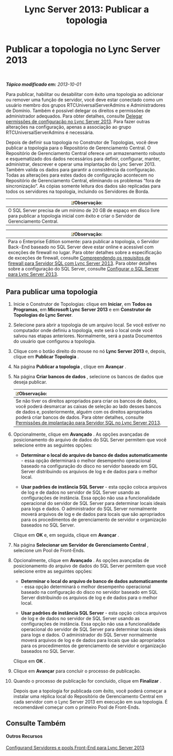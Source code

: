 ﻿---
title: 'Lync Server 2013: Publicar a topologia'
TOCTitle: Publicar a topologia
ms:assetid: 3b5a744b-b3a8-4538-a55e-e2e4f72dff47
ms:mtpsurl: https://technet.microsoft.com/pt-br/library/Gg425880(v=OCS.15)
ms:contentKeyID: 49306433
ms.date: 05/19/2016
mtps_version: v=OCS.15
ms.translationtype: HT
---

# Publicar a topologia no Lync Server 2013

 

_**Tópico modificado em:** 2013-10-01_

Para publicar, habilitar ou desabilitar com êxito uma topologia ao adicionar ou remover uma função de servidor, você deve estar conectado como um usuário membro dos grupos RTCUniversalServerAdmins e Administradores de Domínio. Também é possível delegar os direitos e permissões de administrador adequados. Para obter detalhes, consulte [Delegar permissões de configuração no Lync Server 2013](lync-server-2013-delegate-setup-permissions.md). Para fazer outras alterações na configuração, apenas a associação ao grupo RTCUniversalServerAdmins é necessária.

Depois de definir sua topologia no Construtor de Topologias, você deve publicar a topologia para o Repositório de Gerenciamento Central. O Repositório de Gerenciamento Central oferece um armazenamento robusto e esquematizado dos dados necessários para definir, configurar, manter, administrar, descrever e operar uma implantação do Lync Server 2013. Também valida os dados para garantir a consistência da configuração. Todas as alterações para estes dados de configuração acontecem no Repositório de Gerenciamento Central, eliminando os problemas “fora de sincronização”. As cópias somente leitura dos dados são replicadas para todos os servidores na topologia, incluindo os Servidores de Borda.

<table>
<thead>
<tr class="header">
<th><img src="images/Gg425756.note(OCS.15).gif" title="note" alt="note" />Observação:</th>
</tr>
</thead>
<tbody>
<tr class="odd">
<td>O SQL Server precisa de um mínimo de 20 GB de espaço em disco livre para publicar a topologia inicial com êxito e criar o Servidor de Gerenciamento Central.</td>
</tr>
</tbody>
</table>


<table>
<thead>
<tr class="header">
<th><img src="images/Gg425756.note(OCS.15).gif" title="note" alt="note" />Observação:</th>
</tr>
</thead>
<tbody>
<tr class="odd">
<td>Para o Enterprise Edition somente: para publicar a topologia, o Servidor Back-End baseado no SQL Server deve estar online e acessível com exceções de firewall no lugar. Para obter detalhes sobre a especificação de exceções de firewall, consulte <a href="lync-server-2013-understanding-firewall-requirements-for-sql-server.md">Compreendendo os requisitos de firewall para Servidor SQL com Lync Server 2013</a>. Para obter detalhes sobre a configuração do SQL Server, consulte <a href="lync-server-2013-configure-sql-server-for-lync-server.md">Configurar o SQL Server para Lync Server 2013</a>.</td>
</tr>
</tbody>
</table>


## Para publicar uma topologia

1.  Inicie o Construtor de Topologias: clique em **Iniciar**, em **Todos os Programas**, em **Microsoft Lync Server 2013** e em **Construtor de Topologias do Lync Server**.

2.  Selecione para abrir a topologia de um arquivo local. Se você estiver no computador onde definiu a topologia, este será o local onde você salvou nas etapas anteriores. Normalmente, será a pasta Documentos do usuário que configurou a topologia.

3.  Clique com o botão direito do mouse no nó **Lync Server 2013** e, depois, clique em **Publicar Topologia** .

4.  Na página **Publicar a topologia** , clique em **Avançar** .

5.  Na página **Criar bancos de dados** , selecione os bancos de dados que deseja publicar.
    
    <table>
    <thead>
    <tr class="header">
    <th><img src="images/Gg425756.note(OCS.15).gif" title="note" alt="note" />Observação:</th>
    </tr>
    </thead>
    <tbody>
    <tr class="odd">
    <td>Se não tiver os direitos apropriados para criar os bancos de dados, você poderá desmarcar as caixas de seleção ao lado desses bancos de dados e, posteriormente, alguém com os direitos apropriados poderá criar bancos de dados. Para obter detalhes, consulte <a href="lync-server-2013-deployment-permissions-for-sql-server.md">Permissões de implantação para Servidor SQL no Lync Server 2013</a>.</td>
    </tr>
    </tbody>
    </table>


6.  Opcionalmente, clique em **Avançado** . As opções avançadas de posicionamento do arquivo de dados do SQL Server permitem que você selecione entre as seguintes opções:
    
      - **Determinar o local do arquivo de banco de dados automaticamente** - essa opção determinará o melhor desempenho operacional baseado na configuração do disco no servidor baseado em SQL Server distribuindo os arquivos de log e de dados para o melhor local.
    
      - **Usar padrões de instância SQL Server** - esta opção coloca arquivos de log e de dados no servidor de SQL Server usando as configurações de instância. Essa opção não usa a funcionalidade operacional do servidor de SQL Server para determinar locais ideais para logs e dados. O administrador do SQL Server normalmente moverá arquivos de log e de dados para locais que são apropriados para os procedimentos de gerenciamento de servidor e organização baseados no SQL Server.
    
    Clique em **OK** e, em seguida, clique em **Avançar** .

7.  Na página **Selecionar um Servidor de Gerenciamento Central** , selecione um Pool de Front-Ends.

8.  Opcionalmente, clique em **Avançado** . As opções avançadas de posicionamento do arquivo de dados do SQL Server permitem que você selecione entre as seguintes opções:
    
      - **Determinar o local do arquivo de banco de dados automaticamente** - essa opção determinará o melhor desempenho operacional baseado na configuração do disco no servidor baseado em SQL Server distribuindo os arquivos de log e de dados para o melhor local.
    
      - **Usar padrões de instância SQL Server** - esta opção coloca arquivos de log e de dados no servidor de SQL Server usando as configurações de instância. Essa opção não usa a funcionalidade operacional do servidor de SQL Server para determinar locais ideais para logs e dados. O administrador do SQL Server normalmente moverá arquivos de log e de dados para locais que são apropriados para os procedimentos de gerenciamento de servidor e organização baseados no SQL Server.
    
    Clique em **OK** .

9.  Clique em **Avançar** para concluir o processo de publicação.

10. Quando o processo de publicação for concluído, clique em **Finalizar** .
    
    Depois que a topologia for publicada com êxito, você poderá começar a instalar uma réplica local do Repositório de Gerenciamento Central em cada servidor com o Lync Server 2013 em execução em sua topologia. É recomendável começar com o primeiro Pool de Front-Ends.

## Consulte Também

#### Outros Recursos

[Configurand Servidores e pools Front-End para Lync Server 2013](lync-server-2013-setting-up-front-end-servers-and-front-end-pools.md)

